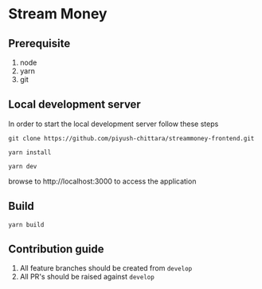 # Stream Money

## Prerequisite

1. node
2. yarn
3. git

## Local development server

In order to start the local development server follow these steps

```
git clone https://github.com/piyush-chittara/streammoney-frontend.git

yarn install

yarn dev
```

browse to http://localhost:3000 to access the application

## Build

```
yarn build
```

## Contribution guide

1. All feature branches should be created from `develop`
2. All PR's should be raised against `develop`
